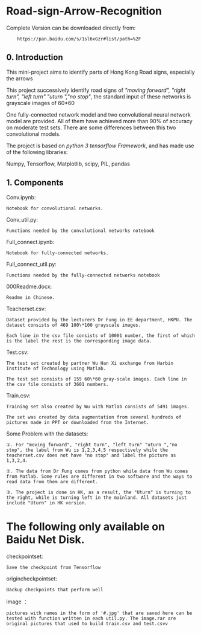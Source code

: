 # Road-sign-Arrow-Recognition
Complete Version can be downloaded directly from:

        https://pan.baidu.com/s/1sl6xGzr#list/path=%2F
## 0. Introduction
This mini-project aims to identify parts of Hong Kong Road signs, especially the arrows

This project successively identify road signs of *"moving forward", "right turn", "left turn" "uturn ","no stop"*, the standard input of these networks is grayscale images of 60\*60

One fully-connected network model and two convolutional neural network model are provided. All of them have achieved more than 90% of accuracy on moderate test sets. There are some differences between this two convolutional models.

The project is based on *python 3 tensorflow Framework*, and has made use of the following libraries:

Numpy, Tensorflow, Matplotlib, scipy, PIL, pandas


## 1. Components

Conv.ipynb: 

    Notebook for convolutional networks.

Conv_util.py:

    Functions needed by the convolutional networks notebook

Full_connect.ipynb:

    Notebook for fully-connected networks.

Full_connect_util.py:
    
    Functions needed by the fully-connected networks notebook

000Readme.docx: 

    Readme in Chinese.

Teacherset.csv:

    Dataset provided by the lecturers Dr Fung in EE department, HKPU. The dataset consists of 469 100\*100 grayscale images.
    
    Each line in the csv file consists of 10001 number, the first of which is the label the rest is the corresponding image data. 
    
Test.csv:

    The test set created by partner Wu Han Xi exchange from Harbin Institute of Technology using Matlab. 
    
    The test set consists of 155 60\*60 gray-scale images. Each line in the csv file consists of 3601 numbers.    
    
Train.csv:

    Training set also created by Wu with Matlab consists of 5491 images.
    
    The set was created by data augmentation from several hundreds of pictures made in PPT or downloaded from the Internet.

Some Problem with the datasets: 

    ①. For "moving forward", "right turn", "left turn" "uturn ","no stop", the label from Wu is 1,2,3,4,5 respectively while the teacherset.csv does not have "no stop" and label the picture as 1,3,2,4.

    ②. The data from Dr Fung comes from python while data from Wu comes from Matlab. Some rules are different in two software and the ways to read data from them are different.

    ③. The project is done in HK, as a result, the "Uturn" is turning to the right, while is turning left in the mainland. All datasets just include "Uturn" in HK version.


# The following only available on Baidu Net Disk.

checkpointset:

    Save the checkpoint from Tensorflow

origincheckpointset:

    Backup checkpoints that perform well

image ：

    pictures with names in the form of '#.jpg' that are saved here can be tested with function written in each util.py. The image.rar are original pictures that used to build train.csv and test.csvv
